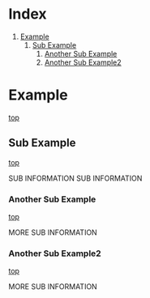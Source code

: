 # Index
1. [ Example](#example)
	1. [ Sub Example](#sub-example)
		1. [ Another Sub Example](#another-sub-example)
		1. [ Another Sub Example2](#another-sub-example2)

# Example
[top](#index)  

## Sub Example
[top](#index)  

SUB INFORMATION SUB INFORMATION

### Another Sub Example
[top](#index)  

MORE SUB INFORMATION

### Another Sub Example2
[top](#index)  

MORE SUB INFORMATION


